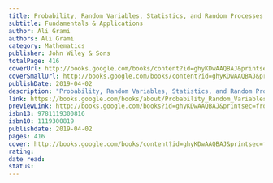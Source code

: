 ```yaml
---
title: Probability, Random Variables, Statistics, and Random Processes
subtitle: Fundamentals & Applications
author: Ali Grami
authors: Ali Grami
category: Mathematics
publisher: John Wiley & Sons
totalPage: 416
coverUrl: http://books.google.com/books/content?id=ghyKDwAAQBAJ&printsec=frontcover&img=1&zoom=1&edge=curl&source=gbs_api
coverSmallUrl: http://books.google.com/books/content?id=ghyKDwAAQBAJ&printsec=frontcover&img=1&zoom=5&edge=curl&source=gbs_api
publishDate: 2019-04-02
description: "Probability, Random Variables, Statistics, and Random Processes: Fundamentals & Applications is a comprehensive undergraduate-level textbook. With its excellent topical coverage, the focus of this book is on the basic principles and practical applications of the fundamental concepts that are extensively used in various Engineering disciplines as well as in a variety of programs in Life and Social Sciences. The text provides students with the requisite building blocks of knowledge they require to understand and progress in their areas of interest. With a simple, clear-cut style of writing, the intuitive explanations, insightful examples, and practical applications are the hallmarks of this book. The text consists of twelve chapters divided into four parts. Part-I, Probability (Chapters 1 – 3), lays a solid groundwork for probability theory, and introduces applications in counting, gambling, reliability, and security. Part-II, Random Variables (Chapters 4 – 7), discusses in detail multiple random variables, along with a multitude of frequently-encountered probability distributions. Part-III, Statistics (Chapters 8 – 10), highlights estimation and hypothesis testing. Part-IV, Random Processes (Chapters 11 – 12), delves into the characterization and processing of random processes. Other notable features include: Most of the text assumes no knowledge of subject matter past first year calculus and linear algebra With its independent chapter structure and rich choice of topics, a variety of syllabi for different courses at the junior, senior, and graduate levels can be supported A supplemental website includes solutions to about 250 practice problems, lecture slides, and figures and tables from the text Given its engaging tone, grounded approach, methodically-paced flow, thorough coverage, and flexible structure, Probability, Random Variables, Statistics, and Random Processes: Fundamentals & Applications clearly serves as a must textbook for courses not only in Electrical Engineering, but also in Computer Engineering, Software Engineering, and Computer Science."
link: https://books.google.com/books/about/Probability_Random_Variables_Statistics.html?hl=&id=ghyKDwAAQBAJ
previewLink: http://books.google.com/books?id=ghyKDwAAQBAJ&printsec=frontcover&dq=probability&hl=&as_pt=BOOKS&cd=1&source=gbs_api
isbn13: 9781119300816
isbn10: 1119300819
publishdate: 2019-04-02
pages: 416
cover: http://books.google.com/books/content?id=ghyKDwAAQBAJ&printsec=frontcover&img=1&zoom=1&edge=curl&source=gbs_api
rating: 
date read: 
status:
---
```

